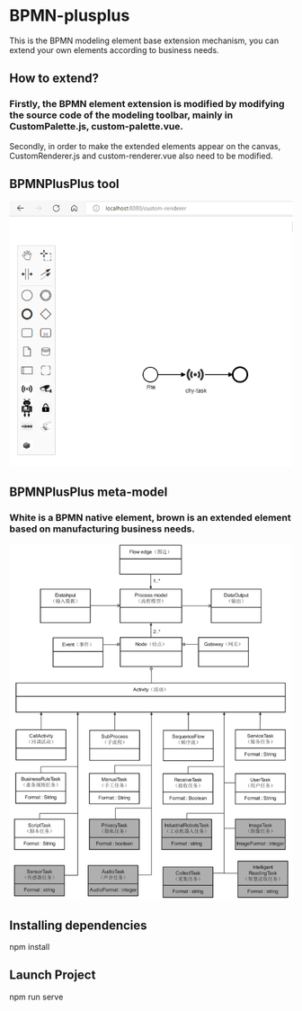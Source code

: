 # BPMN-plusplus
This is the BPMN modeling element base extension mechanism, you can extend your own elements according to business needs.
## How to extend?

### Firstly, the BPMN element extension is modified by modifying the source code of the modeling toolbar, mainly in CustomPalette.js, custom-palette.vue.

Secondly, in order to make the extended elements appear on the canvas, CustomRenderer.js and custom-renderer.vue also need to be modified.

## BPMNPlusPlus tool
![image](https://github.com/HangyuCheng/BPMN-plusplus/blob/main/src/images/BPMN%20Extension.png)
## BPMNPlusPlus meta-model
### White is a BPMN native element, brown is an extended element based on manufacturing business needs.
![image](https://github.com/HangyuCheng/BPMN-plusplus/blob/main/src/images/meta-model.png)
## Installing dependencies
npm install
## Launch Project
npm run serve
